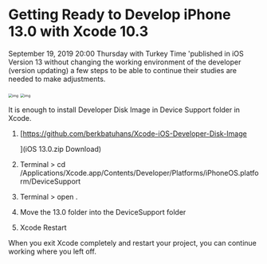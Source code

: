 # Getting Ready to Develop iPhone 13.0 with Xcode 10.3
September 19, 2019 20:00 Thursday with Turkey Time 'published in iOS Version 13 without changing the working environment of the developer (version updating) a few steps to be able to continue their studies are needed to make adjustments.

<img src="https://lh5.googleusercontent.com/TI9G7KPiDhtRHqByR80vtMz7OCLqZ3mvdw7JCNRgA25LMEOQdShn5WbmO5CUJbbSofXVaAmJN6b1TwATL__p2Xjy85SuOux0ELiejGSoU3w2O6U2rTS2Vbld7Dg9auLHngFLEbiE" alt="img" style="zoom:50%;" />

<img src="https://lh4.googleusercontent.com/HLfw3LckzZnM2cIJgWu2pLR_cqDOuUjMZPRKPRRKJ6j4SaBviyYVO0B_qE4HKbghjKKSKJJLWAXWkrBC27GkNmKxkNkuYIhQC3UT33JNT0nSkPx0VUvyHlVNWF4Qy2Di544n3JLM" alt="img" style="zoom:50%;" />

It is enough to install Developer Disk Image in Device Support folder in Xcode.

1. [https://github.com/berkbatuhans/Xcode-iOS-Developer-Disk-Image

   ](iOS 13.0.zip Download)

2. Terminal > cd /Applications/Xcode.app/Contents/Developer/Platforms/iPhoneOS.platform/DeviceSupport

3. Terminal > open . 

2. Move the 13.0 folder into the DeviceSupport folder
3. Xcode Restart

When you exit Xcode completely and restart your project, you can continue working where you left off.